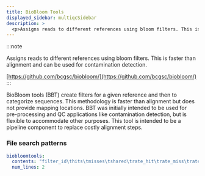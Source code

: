 ```yaml
---
title: BioBloom Tools
displayed_sidebar: multiqcSidebar
description: >
  <p>Assigns reads to different references using bloom filters. This is faster than alignment and can be used for contamination detection.</p>
---
```


<!--
~~~~~ DO NOT EDIT ~~~~~
This file is autogenerated from the MultiQC module python docstring.
Do not edit the markdown, it will be overwritten.

File path for the source of this content: multiqc/modules/biobloomtools/biobloomtools.py
~~~~~~~~~~~~~~~~~~~~~~~
-->

:::note

<p>Assigns reads to different references using bloom filters. This is faster than alignment and can be used for contamination detection.</p>

[https://github.com/bcgsc/biobloom/](https://github.com/bcgsc/biobloom/)
:::

BioBloom tools (BBT) create filters for a given reference and then to categorize sequences.
This methodology is faster than alignment but does not provide mapping locations. BBT was initially intended to
be used for pre-processing and QC applications like contamination detection, but is flexible to accommodate other
purposes. This tool is intended to be a pipeline component to replace costly alignment steps.

### File search patterns

```yaml
biobloomtools:
  contents: "filter_id\thits\tmisses\tshared\trate_hit\trate_miss\trate_shared"
  num_lines: 2
```
